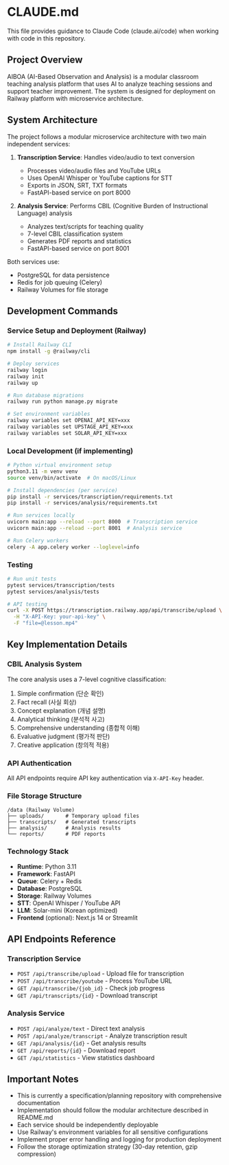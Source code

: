 # CLAUDE.md

This file provides guidance to Claude Code (claude.ai/code) when working with code in this repository.

## Project Overview

AIBOA (AI-Based Observation and Analysis) is a modular classroom teaching analysis platform that uses AI to analyze teaching sessions and support teacher improvement. The system is designed for deployment on Railway platform with microservice architecture.

## System Architecture

The project follows a modular microservice architecture with two main independent services:

1. **Transcription Service**: Handles video/audio to text conversion
   - Processes video/audio files and YouTube URLs
   - Uses OpenAI Whisper or YouTube captions for STT
   - Exports in JSON, SRT, TXT formats
   - FastAPI-based service on port 8000

2. **Analysis Service**: Performs CBIL (Cognitive Burden of Instructional Language) analysis
   - Analyzes text/scripts for teaching quality
   - 7-level CBIL classification system
   - Generates PDF reports and statistics
   - FastAPI-based service on port 8001

Both services use:
- PostgreSQL for data persistence
- Redis for job queuing (Celery)
- Railway Volumes for file storage

## Development Commands

### Service Setup and Deployment (Railway)
```bash
# Install Railway CLI
npm install -g @railway/cli

# Deploy services
railway login
railway init
railway up

# Run database migrations
railway run python manage.py migrate

# Set environment variables
railway variables set OPENAI_API_KEY=xxx
railway variables set UPSTAGE_API_KEY=xxx
railway variables set SOLAR_API_KEY=xxx
```

### Local Development (if implementing)
```bash
# Python virtual environment setup
python3.11 -m venv venv
source venv/bin/activate  # On macOS/Linux

# Install dependencies (per service)
pip install -r services/transcription/requirements.txt
pip install -r services/analysis/requirements.txt

# Run services locally
uvicorn main:app --reload --port 8000  # Transcription service
uvicorn main:app --reload --port 8001  # Analysis service

# Run Celery workers
celery -A app.celery worker --loglevel=info
```

### Testing
```bash
# Run unit tests
pytest services/transcription/tests
pytest services/analysis/tests

# API testing
curl -X POST https://transcription.railway.app/api/transcribe/upload \
  -H "X-API-Key: your-api-key" \
  -F "file=@lesson.mp4"
```

## Key Implementation Details

### CBIL Analysis System
The core analysis uses a 7-level cognitive classification:
1. Simple confirmation (단순 확인)
2. Fact recall (사실 회상)
3. Concept explanation (개념 설명)
4. Analytical thinking (분석적 사고)
5. Comprehensive understanding (종합적 이해)
6. Evaluative judgment (평가적 판단)
7. Creative application (창의적 적용)

### API Authentication
All API endpoints require API key authentication via `X-API-Key` header.

### File Storage Structure
```
/data (Railway Volume)
├── uploads/       # Temporary upload files
├── transcripts/   # Generated transcripts
├── analysis/      # Analysis results
└── reports/       # PDF reports
```

### Technology Stack
- **Runtime**: Python 3.11
- **Framework**: FastAPI
- **Queue**: Celery + Redis
- **Database**: PostgreSQL
- **Storage**: Railway Volumes
- **STT**: OpenAI Whisper / YouTube API
- **LLM**: Solar-mini (Korean optimized)
- **Frontend** (optional): Next.js 14 or Streamlit

## API Endpoints Reference

### Transcription Service
- `POST /api/transcribe/upload` - Upload file for transcription
- `POST /api/transcribe/youtube` - Process YouTube URL
- `GET /api/transcribe/{job_id}` - Check job progress
- `GET /api/transcripts/{id}` - Download transcript

### Analysis Service
- `POST /api/analyze/text` - Direct text analysis
- `POST /api/analyze/transcript` - Analyze transcription result
- `GET /api/analysis/{id}` - Get analysis results
- `GET /api/reports/{id}` - Download report
- `GET /api/statistics` - View statistics dashboard

## Important Notes

- This is currently a specification/planning repository with comprehensive documentation
- Implementation should follow the modular architecture described in README.md
- Each service should be independently deployable
- Use Railway's environment variables for all sensitive configurations
- Implement proper error handling and logging for production deployment
- Follow the storage optimization strategy (30-day retention, gzip compression)